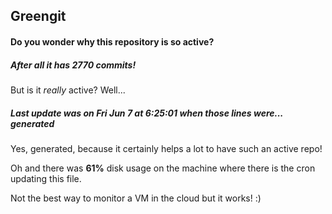 ## Greengit

#### Do you wonder why this repository is so active?

##### After all it has 2770 commits!

But is it *really* active? Well...

##### Last update was on Fri Jun 7 at 6:25:01 when those lines were... generated

Yes, generated, because it certainly helps a lot to have such an active repo!

Oh and there was **61%** disk usage on the machine
where there is the cron updating this file.

Not the best way to monitor a VM in the cloud but it works! :)
